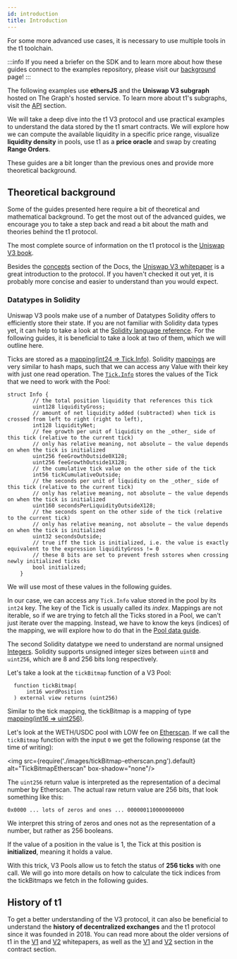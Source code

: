 ```yaml
---
id: introduction
title: Introduction
---
```


For some more advanced use cases, it is necessary to use multiple tools in the t1 toolchain.

:::info
If you need a briefer on the SDK and to learn more about how these guides connect to the examples repository, please visit our [background](../01-background.md) page!
:::

The following examples use **ethersJS** and the **Uniswap V3 subgraph** hosted on The Graph's hosted service. To learn more about t1's subgraphs, visit the [API](../../../../api/subgraph/overview.md) section.

We will take a deep dive into the t1 V3 protocol and use practical examples to understand the data stored by the t1 smart contracts.
We will explore how we can compute the available liquidity in a specific price range, visualize **liquidity density** in pools, use t1 as a **price oracle** and swap by creating **Range Orders**.

These guides are a bit longer than the previous ones and provide more theoretical background.

## Theoretical background

Some of the guides presented here require a bit of theoretical and mathematical background.
To get the most out of the advanced guides, we encourage you to take a step back and read a bit about the math and theories behind the t1 protocol.

The most complete source of information on the t1 protocol is the [Uniswap V3 book](https://uniswapv3book.com/).

Besides the [concepts](../../../../concepts/uniswap-protocol.md) section of the Docs, the [Uniswap V3 whitepaper](https://uniswap.org/whitepaper-v3.pdf) is a great introduction to the protocol.
If you haven't checked it out yet, it is probably more concise and easier to understand than you would expect.

### Datatypes in Solidity

Uniswap V3 pools make use of a number of Datatypes Solidity offers to efficiently store their state.
If you are not familiar with Solidity data types yet, it can help to take a look at the [Solidity language reference](https://docs.soliditylang.org/en/v0.8.7/types.html#).
For the following guides, it is beneficial to take a look at two of them, which  we will outline here.

Ticks are stored as a [mapping(int24 => Tick.Info)](https://github.com/Uniswap/v3-core/blob/main/contracts/UniswapV3Pool.sol#L93).
Solidity [mappings](https://docs.soliditylang.org/en/v0.8.7/types.html#mapping-types) are very similar to hash maps, such that we can access any Value with their key with just one read operation.
The [`Tick.Info`](https://github.com/Uniswap/v3-core/blob/main/contracts/libraries/Tick.sol#L17) stores the values of the Tick that we need to work with the Pool:

```solidity
struct Info {
        // the total position liquidity that references this tick
        uint128 liquidityGross;
        // amount of net liquidity added (subtracted) when tick is crossed from left to right (right to left),
        int128 liquidityNet;
        // fee growth per unit of liquidity on the _other_ side of this tick (relative to the current tick)
        // only has relative meaning, not absolute — the value depends on when the tick is initialized
        uint256 feeGrowthOutside0X128;
        uint256 feeGrowthOutside1X128;
        // the cumulative tick value on the other side of the tick
        int56 tickCumulativeOutside;
        // the seconds per unit of liquidity on the _other_ side of this tick (relative to the current tick)
        // only has relative meaning, not absolute — the value depends on when the tick is initialized
        uint160 secondsPerLiquidityOutsideX128;
        // the seconds spent on the other side of the tick (relative to the current tick)
        // only has relative meaning, not absolute — the value depends on when the tick is initialized
        uint32 secondsOutside;
        // true iff the tick is initialized, i.e. the value is exactly equivalent to the expression liquidityGross != 0
        // these 8 bits are set to prevent fresh sstores when crossing newly initialized ticks
        bool initialized;
    }
```

We will use most of these values in the following guides.

In our case, we can access any `Tick.Info` value stored in the pool by its `int24` key.
The key of the Tick is usually called its *index*.
Mappings are not iterable, so if we are trying to fetch all the Ticks stored in a Pool, we can't just iterate over the mapping.
Instead, we have to know the keys (indices) of the mapping, we will explore how to do that in the [Pool data guide](./02-pool-data.md).

The second Solidity datatype we need to understand are normal unsigned [Integers](https://docs.soliditylang.org/en/v0.8.7/types.html#integers).
Solidity supports unsigned integer sizes between `uint8` and `uint256`, which are 8 and 256 bits long respectively.

Let's take a look at the `tickBitmap` function of a V3 Pool:

```solidity
  function tickBitmap(
      int16 wordPosition
  ) external view returns (uint256)
```

Similar to the tick mapping, the tickBitmap is a mapping of type [mapping(int16 => uint256)](https://github.com/Uniswap/v3-core/blob/main/contracts/UniswapV3Pool.sol#L95).

Let's look at the WETH/USDC pool with LOW fee on [Etherscan](https://etherscan.io/address/0x88e6a0c2ddd26feeb64f039a2c41296fcb3f5640#readContract).
If we call the `tickBitmap` function with the input `0` we get the following response (at the time of writing):

<img src={require('./images/tickBitmap-etherscan.png').default} alt="TickBitmapEtherscan" box-shadow="none"/>

The `uint256` return value is interpreted as the representation of a decimal number by Etherscan.
The actual raw return value are 256 bits, that look something like this:

```raw
0x0000 ... lots of zeros and ones ... 000000110000000000
```

We interpret this string of zeros and ones not as the representation of a number, but rather as 256 booleans.

If the value of a position in the value is 1, the Tick at this position is **initialized**, meaning it holds a value.

With this trick, V3 Pools allow us to fetch the status of **256 ticks** with one call.
We will go into more details on how to calculate the tick indices from the tickBitmaps we fetch in the following guides.

## History of t1

To get a better understanding of the V3 protocol, it can also be beneficial to understand the **history of decentralized exchanges** and the t1 protocol since it was founded in 2018.
You can read more about the older versions of t1 in the [V1](https://hackmd.io/@HaydenAdams/HJ9jLsfTz?type=view#Swaps-vs-Transfers) and [V2](https://uniswap.org/whitepaper.pdf) whitepapers, as well as the [V1](../../../../contracts/v1/overview.md) and [V2](../../../../contracts/v2/overview.md) section in the contract section.
